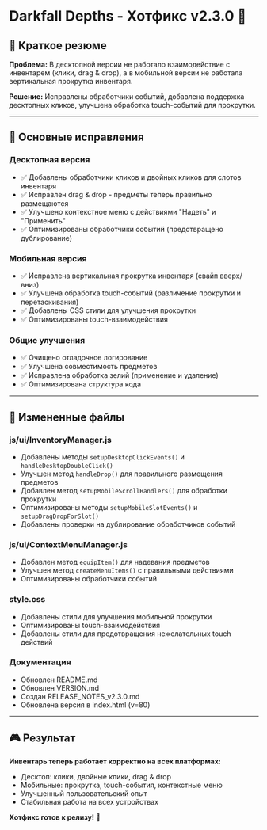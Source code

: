 # Darkfall Depths - Хотфикс v2.3.0 🔧

## 🎯 Краткое резюме

**Проблема:** В десктопной версии не работало взаимодействие с инвентарем (клики, drag & drop), а в мобильной версии не работала вертикальная прокрутка инвентаря.

**Решение:** Исправлены обработчики событий, добавлена поддержка десктопных кликов, улучшена обработка touch-событий для прокрутки.

---

## 🔧 Основные исправления

### Десктопная версия
- ✅ Добавлены обработчики кликов и двойных кликов для слотов инвентаря
- ✅ Исправлен drag & drop - предметы теперь правильно размещаются
- ✅ Улучшено контекстное меню с действиями "Надеть" и "Применить"
- ✅ Оптимизированы обработчики событий (предотвращено дублирование)

### Мобильная версия
- ✅ Исправлена вертикальная прокрутка инвентаря (свайп вверх/вниз)
- ✅ Улучшена обработка touch-событий (различение прокрутки и перетаскивания)
- ✅ Добавлены CSS стили для улучшения прокрутки
- ✅ Оптимизированы touch-взаимодействия

### Общие улучшения
- ✅ Очищено отладочное логирование
- ✅ Улучшена совместимость предметов
- ✅ Исправлена обработка зелий (применение и удаление)
- ✅ Оптимизирована структура кода

---

## 📁 Измененные файлы

### js/ui/InventoryManager.js
- Добавлены методы `setupDesktopClickEvents()` и `handleDesktopDoubleClick()`
- Улучшен метод `handleDrop()` для правильного размещения предметов
- Добавлен метод `setupMobileScrollHandlers()` для обработки прокрутки
- Оптимизированы методы `setupMobileSlotEvents()` и `setupDragDropForSlot()`
- Добавлены проверки на дублирование обработчиков событий

### js/ui/ContextMenuManager.js
- Добавлен метод `equipItem()` для надевания предметов
- Улучшен метод `createMenuItems()` с правильными действиями
- Оптимизированы обработчики событий

### style.css
- Добавлены стили для улучшения мобильной прокрутки
- Оптимизированы touch-взаимодействия
- Добавлены стили для предотвращения нежелательных touch действий

### Документация
- Обновлен README.md
- Обновлен VERSION.md
- Создан RELEASE_NOTES_v2.3.0.md
- Обновлена версия в index.html (v=80)

---

## 🎮 Результат

**Инвентарь теперь работает корректно на всех платформах:**
- Десктоп: клики, двойные клики, drag & drop
- Мобильные: прокрутка, touch-события, контекстные меню
- Улучшенный пользовательский опыт
- Стабильная работа на всех устройствах

**Хотфикс готов к релизу! 🚀**
